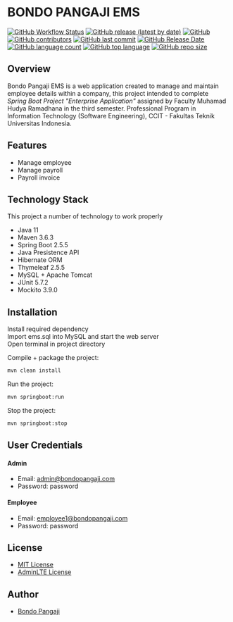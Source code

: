BONDO PANGAJI EMS
============

[![GitHub Workflow Status](https://img.shields.io/github/workflow/status/bondopangaji/Spring-Boot-Employee-Management-System/Java%20CI%20with%20Maven?style=for-the-badge)](https://github.com/bondopangaji/Spring-Boot-Employee-Management-System/actions/workflows/maven.yml) [![GitHub release (latest by date)](https://img.shields.io/github/v/release/bondopangaji/Spring-Boot-Employee-Management-System?style=for-the-badge)](https://github.com/bondopangaji/Spring-Boot-Employee-Management-System/releases/) [![GitHub](https://img.shields.io/github/license/bondopangaji/Spring-Boot-Employee-Management-System?style=for-the-badge)](https://github.com/bondopangaji/Spring-Boot-Employee-Management-System/blob/main/LICENSE) [![GitHub contributors](https://img.shields.io/github/contributors/bondopangaji/Spring-Boot-Employee-Management-System?style=for-the-badge)](https://github.com/bondopangaji) [![GitHub last commit](https://img.shields.io/github/last-commit/bondopangaji/Spring-Boot-Employee-Management-System?style=for-the-badge)](https://github.com/bondopangaji/Spring-Boot-Employee-Management-System/commits/) [![GitHub Release Date](https://img.shields.io/github/release-date/bondopangaji/Spring-Boot-Employee-Management-System?style=for-the-badge)](https://github.com/bondopangaji/Spring-Boot-Employee-Management-System/releases/) [![GitHub language count](https://img.shields.io/github/languages/count/bondopangaji/Spring-Boot-Employee-Management-System?style=for-the-badge)](#) [![GitHub top language](https://img.shields.io/github/languages/top/bondopangaji/Spring-Boot-Employee-Management-System?style=for-the-badge)](#) [![GitHub repo size](https://img.shields.io/github/repo-size/bondopangaji/Spring-Boot-Employee-Management-System?style=for-the-badge)](#)

## Overview
Bondo Pangaji EMS is a web application created to manage and maintain employee details within a company, this project intended to complete *Spring Boot Project "Enterprise Application"* assigned by Faculty Muhamad Hudya Ramadhana in the third semester. Professional Program in Information Technology (Software Engineering), CCIT - Fakultas Teknik Universitas Indonesia.

## Features
- Manage employee
- Manage payroll
- Payroll invoice

## Technology Stack
This project a number of technology to work properly
- Java 11
- Maven 3.6.3
- Spring Boot 2.5.5
- Java Presistence API
- Hibernate ORM
- Thymeleaf 2.5.5
- MySQL + Apache Tomcat
- JUnit 5.7.2
- Mockito 3.9.0

## Installation

Install required dependency\
Import ems.sql into MySQL and start the web server\
Open terminal in project directory

Compile + package the project:
```sh
mvn clean install
```
Run the project:
```sh
mvn springboot:run
```
Stop the project:
```sh
mvn springboot:stop
```
## User Credentials
#### Admin
- Email: admin@bondopangaji.com
- Password: password
#### Employee
- Email: employee1@bondopangaji.com
- Password: password

## License
- [MIT License](https://choosealicense.com/licenses/mit/)
- [AdminLTE License](https://adminlte.io/docs/2.4/license)

## Author
- [Bondo Pangaji](https://github.com/bondopangaji)
